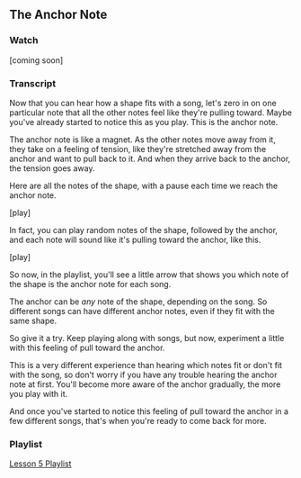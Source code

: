 ## The Anchor Note



### Watch



[coming soon]



### Transcript

Now that you can hear how a shape fits with a song, let's zero in on one particular note that all the other notes feel like they're pulling toward. Maybe you've already started to notice this as you play. This is the anchor note.

The anchor note is like a magnet. As the other notes move away from it, they take on a feeling of tension, like they're stretched away from the anchor and want to pull back to it. And when they arrive back to the anchor, the tension goes away.

Here are all the notes of the shape, with a pause each time we reach the anchor note.

[play]

In fact, you can play random notes of the shape, followed by the anchor, and each note will sound like it's pulling toward the anchor, like this.

[play]

So now, in the playlist, you'll see a little arrow that shows you which note of the shape is the anchor note for each song.

The anchor can be *any* note of the shape, depending on the song. So different songs can have different anchor notes, even if they fit with the same shape.

So give it a try. Keep playing along with songs, but now, experiment a little with this feeling of pull toward the anchor.

This is a very different experience than hearing which notes fit or don't fit with the song, so don't worry if you have any trouble hearing the anchor note at first. You'll become more aware of the anchor gradually, the more you play with it.

And once you've started to notice this feeling of pull toward the anchor in a few different songs, that's when you're ready to come back for more.



### Playlist

<a href="https://shapesmusic.github.io/Player-Sketch/anchors" target="_blank">Lesson 5 Playlist</a>
